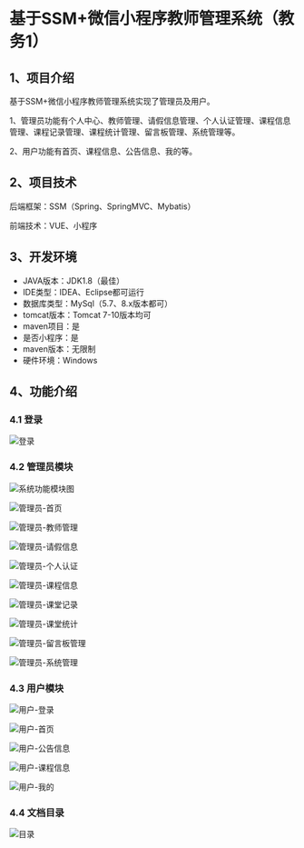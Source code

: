 # 基于SSM+微信小程序教师管理系统（教务1）



## 1、项目介绍

基于SSM+微信小程序教师管理系统实现了管理员及用户。

1、管理员功能有个人中心、教师管理、请假信息管理、个人认证管理、课程信息管理、课程记录管理、课程统计管理、留言板管理、系统管理等。

2、用户功能有首页、课程信息、公告信息、我的等。

## 2、项目技术

后端框架：SSM（Spring、SpringMVC、Mybatis）

前端技术：VUE、小程序

## 3、开发环境

- JAVA版本：JDK1.8（最佳）
- IDE类型：IDEA、Eclipse都可运行
- 数据库类型：MySql（5.7、8.x版本都可） 
- tomcat版本：Tomcat 7-10版本均可
- maven项目：是
- 是否小程序：是
- maven版本：无限制
- 硬件环境：Windows


## 4、功能介绍

### 4.1 登录

![登录](https://www.codemarket.fun/202407152242052.png)

### 4.2 管理员模块

![系统功能模块图](https://www.codemarket.fun/202407152242541.png)

![管理员-首页](https://www.codemarket.fun/202407152242162.png)

![管理员-教师管理](https://www.codemarket.fun/202407152242545.png)

![管理员-请假信息](https://www.codemarket.fun/202407152242094.png)

![管理员-个人认证](https://www.codemarket.fun/202407152242535.png)

![管理员-课程信息](https://www.codemarket.fun/202407152242565.png)

![管理员-课堂记录](https://www.codemarket.fun/202407152242551.png)

![管理员-课堂统计](https://www.codemarket.fun/202407152242559.png)

![管理员-留言板管理](https://www.codemarket.fun/202407152242028.png)

![管理员-系统管理](https://www.codemarket.fun/202407152242296.png)

### 4.3 用户模块

![用户-登录](https://www.codemarket.fun/202407152242717.png)

![用户-首页](https://www.codemarket.fun/202407152242752.png)

![用户-公告信息](https://www.codemarket.fun/202407152242732.png)

![用户-课程信息](https://www.codemarket.fun/202407152242749.png)

![用户-我的](https://www.codemarket.fun/202407152242766.png)

### 4.4 文档目录

![目录](https://www.codemarket.fun/202407152242190.png)



